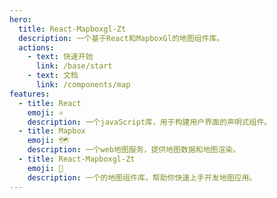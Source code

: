 ```yaml
---
hero:
  title: React-Mapboxgl-Zt
  description: 一个基于React和MapboxGl的地图组件库。
  actions:
    - text: 快速开始
      link: /base/start
    - text: 文档
      link: /components/map
features:
  - title: React
    emoji: ⚛️
    description: 一个javaScript库，用于构建用户界面的声明式组件。
  - title: Mapbox
    emoji: 🗺️
    description: 一个web地图服务，提供地图数据和地图渲染。
  - title: React-Mapboxgl-Zt
    emoji: 🚀
    description: 一个的地图组件库，帮助你快速上手开发地图应用。
---
```

